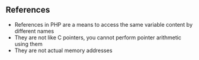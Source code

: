 ## References

* References in PHP are a means to access the same variable content by different names
* They are not like C pointers, you cannot perform pointer arithmetic using them
* They are not actual memory addresses
